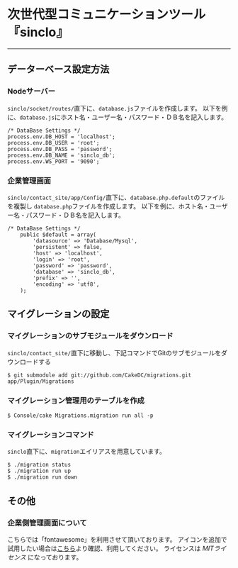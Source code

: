 # 次世代型コミュニケーションツール『sinclo』
---

## データーベース設定方法

### Nodeサーバー

`sinclo/socket/routes/`直下に、`database.js`ファイルを作成します。
以下を例に、`database.js`にホスト名・ユーザー名・パスワード・ＤＢ名を記入します。

```
/* DataBase Settings */
process.env.DB_HOST = 'localhost';
process.env.DB_USER = 'root';
process.env.DB_PASS = 'password';
process.env.DB_NAME = 'sinclo_db';
process.env.WS_PORT = '9090';
```

### 企業管理画面

`sinclo/contact_site/app/Config/`直下に、`database.php.default`のファイルを複製し `database.php`ファイルを作成します。
以下を例に、ホスト名・ユーザー名・パスワード・ＤＢ名を記入します。

```
/* DataBase Settings */
	public $default = array(
		'datasource' => 'Database/Mysql',
		'persistent' => false,
		'host' => 'localhost',
		'login' => 'root',
		'password' => 'password',
		'database' => 'sinclo_db',
		'prefix' => '',
		'encoding' => 'utf8',
	);
```

## マイグレーションの設定

### マイグレーションのサブモジュールをダウンロード

`sinclo/contact_site/`直下に移動し、下記コマンドでGitのサブモジュールをダウンロードする

```
$ git submodule add git://github.com/CakeDC/migrations.git app/Plugin/Migrations
```

### マイグレーション管理用のテーブルを作成

```
$ Console/cake Migrations.migration run all -p
```

### マイグレーションコマンド

`sinclo`直下に、`migration`エイリアスを用意しています。

```
$ ./migration status
$ ./migration run up
$ ./migration run down
```

## その他

### 企業側管理画面について

こちらでは「fontawesome」を利用させて頂いております。
アイコンを追加で試用したい場合は[こちら](http://fontawesome.io/)より確認、利用してください。
ライセンスは *MITライセンス* になっております。
